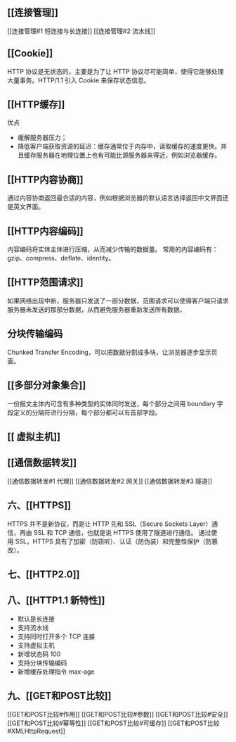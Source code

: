 ## [[连接管理]]
[[连接管理#1 短连接与长连接]]
[[连接管理#2 流水线]]
## [[Cookie]]
HTTP 协议是无状态的，主要是为了让 HTTP 协议尽可能简单，使得它能够处理大量事务。HTTP/1.1 引入 Cookie 来保存状态信息。
## [[HTTP缓存]]
优点
- 缓解服务器压力；
- 降低客户端获取资源的延迟：缓存通常位于内存中，读取缓存的速度更快。并且缓存服务器在地理位置上也有可能比源服务器来得近，例如浏览器缓存。
## [[HTTP内容协商]]
通过内容协商返回最合适的内容，例如根据浏览器的默认语言选择返回中文界面还是英文界面。
## [[HTTP内容编码]]
内容编码将实体主体进行压缩，从而减少传输的数据量。
常用的内容编码有：gzip、compress、deflate、identity。
## [[HTTP范围请求]]
如果网络出现中断，服务器只发送了一部分数据，范围请求可以使得客户端只请求服务器未发送的那部分数据，从而避免服务器重新发送所有数据。
## 分块传输编码
Chunked Transfer Encoding，可以把数据分割成多块，让浏览器逐步显示页面。
## [[多部分对象集合]]
一份报文主体内可含有多种类型的实体同时发送，每个部分之间用 boundary 字段定义的分隔符进行分隔，每个部分都可以有首部字段。
## [[ 虚拟主机]]

## [[通信数据转发]]
[[通信数据转发#1 代理]]
[[通信数据转发#2 网关]]
[[通信数据转发#3 隧道]]

## 六、[[HTTPS]]
HTTPS 并不是新协议，而是让 HTTP 先和 SSL（Secure Sockets Layer）通信，再由 SSL 和 TCP 通信，也就是说 HTTPS 使用了隧道进行通信。
通过使用 SSL，HTTPS 具有了加密（防窃听）、认证（防伪装）和完整性保护（防篡改）。

## 七、[[HTTP2.0]]

## 八、[[HTTP1.1 新特性]]
- 默认是长连接
- 支持流水线
- 支持同时打开多个 TCP 连接
- 支持虚拟主机
- 新增状态码 100
- 支持分块传输编码
- 新增缓存处理指令 max-age
## 九、[[GET和POST比较]]
[[GET和POST比较#作用]]
[[GET和POST比较#参数]]
[[GET和POST比较#安全]]
[[GET和POST比较#幂等性]]
[[GET和POST比较#可缓存]]
[[GET和POST比较#XMLHttpRequest]]
